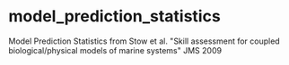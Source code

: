 # model_prediction_statistics
Model Prediction Statistics from Stow et al. "Skill assessment for coupled biological/physical models of marine systems" JMS 2009

